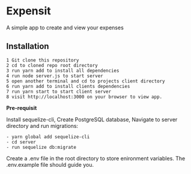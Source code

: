 # Expensit
A simple app to create and view your expenses

## Installation
```
1 Git clone this repository
2 cd to cloned repo root directory
3 run yarn add to install all dependencies
4 run node server.js to start server
5 open another terminal and cd to projects client directory
6 run yarn add to install clients dependencies
7 run yarn start to start client server
8 visit http://localhost:3000 on your browser to view app.
```

**Pre-requisit**

Install sequelize-cli,
Create PostgreSQL database,
Navigate to server directory and run migrations:
```
- yarn global add sequelize-cli
- cd server
- run sequelize db:migrate
```

Create a .env file in the root directory to store enironment variables. The .env.example file should guide you. 